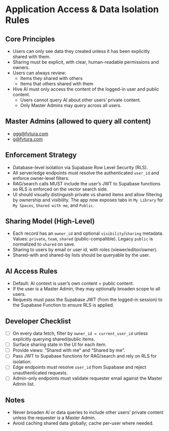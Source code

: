 # Application Access & Data Isolation Rules

## Core Principles

- Users can only see data they created unless it has been explicitly shared with them.
- Sharing must be explicit, with clear, human-readable permissions and owners.
- Users can always review:
  - Items they shared with others
  - Items that others shared with them
- Hive AI must only access the content of the logged-in user and public content.
  - Users cannot query AI about other users’ private content.
  - Only Master Admins may query across all users.

## Master Admins (allowed to query all content)
- ggg@fvtura.com
- g@fvtura.com

## Enforcement Strategy

- Database-level isolation via Supabase Row Level Security (RLS).
- All server/edge endpoints must resolve the authenticated `user_id` and enforce owner-level filters.
- RAG/search calls MUST include the user’s JWT to Supabase functions so RLS is enforced on the vector search side.
- UI should visually distinguish private vs shared items and allow filtering by ownership and visibility. The app now exposes tabs in `My Library` for `My Spaces`, `Shared with me`, and `Public`.

## Sharing Model (High-Level)

- Each record has an `owner_id` and optional `visibility`/`sharing` metadata. Values: `private`, `team`, `shared` (public-compatible). Legacy `public` is normalized to `shared` on save.
- Sharing to users by email or user id, with roles (viewer/editor/owner).
- Shared-with and shared-by lists should be queryable by the user.

## AI Access Rules

- Default: AI context is user’s own content + public content.
- If the user is a Master Admin, they may optionally broaden scope to all users.
- Requests must pass the Supabase JWT (from the logged-in session) to the Supabase Function to ensure RLS is applied.

## Developer Checklist

- [ ] On every data fetch, filter by `owner_id = current_user_id` unless explicitly querying shared/public items.
- [ ] Surface sharing state in the UI for each item.
- [ ] Provide views: “Shared with me” and “Shared by me”.
- [ ] Pass JWT to Supabase functions for RAG/search and rely on RLS for isolation.
- [ ] Edge endpoints must resolve `user_id` from Supabase and reject unauthenticated requests.
- [ ] Admin-only endpoints must validate requester email against the Master Admin list.

## Notes

- Never broaden AI or data queries to include other users’ private content unless the requester is a Master Admin.
- Avoid caching shared data globally; cache per-user where needed.
